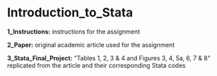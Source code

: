 # Introduction_to_Stata

**1_Instructions:** instructions for the assignment  

**2_Paper:** original academic article used for the assignment  

**3_Stata_Final_Project:** "Tables 1, 2, 3 & 4 and Figures 3, 4, 5a, 6, 7 & 8" replicated from the article and their corresponding Stata codes
